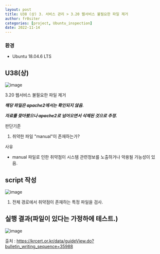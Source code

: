 ```yaml
---
layout: post
title: U38 (상) 3. 서비스 관리 > 3.20 웹서비스 불필요한 파일 제거
author: fr0siter
categories: [project, Ubuntu_inspection]
date: 2022-11-14
---
```

### 환경

 - Ubuntu 18.04.6 LTS

## U38(상)
![image](https://user-images.githubusercontent.com/116713751/201593847-5a53ba8f-affc-47ff-866d-52cb3d489c45.png)

3.20 웹서비스 불필요한 파일 제거

***해당 파일은 apache2에서는 확인되지 않음.***

 ***자료를 찾아봤으나 apache2로 넘어오면서 삭제된 것으로 추정.***

 

판단기준

1. 취약한 파일 "manual"이 존재하는가?

 

사유

 - manual 파일로 인한 취약점이 시스템 관련정보를 노출하거나 악용될 가능성이 있음.

 

## script 작성  
![image](https://user-images.githubusercontent.com/116713751/201593710-72d96e14-ed94-4b79-a6ba-741dcfeec489.png)


1. 전체 경로에서 취약점이 존재하는 특정 파일을 검사.

 

 

## 실행 결과(파일이 있다는 가정하에 테스트.)  
![image](https://user-images.githubusercontent.com/116713751/201593688-3912610b-51c6-4b67-aad8-60d708eff246.png)


 

 

출처 : https://krcert.or.kr/data/guideView.do?bulletin_writing_sequence=35988
